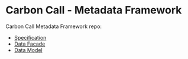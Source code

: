 # Carbon Call - Metadata Framework

 Carbon Call Metadata Framework repo:

 - [Specification](./index.html)
 - [Data Facade](./src)
 - [Data Model](./model)
 
